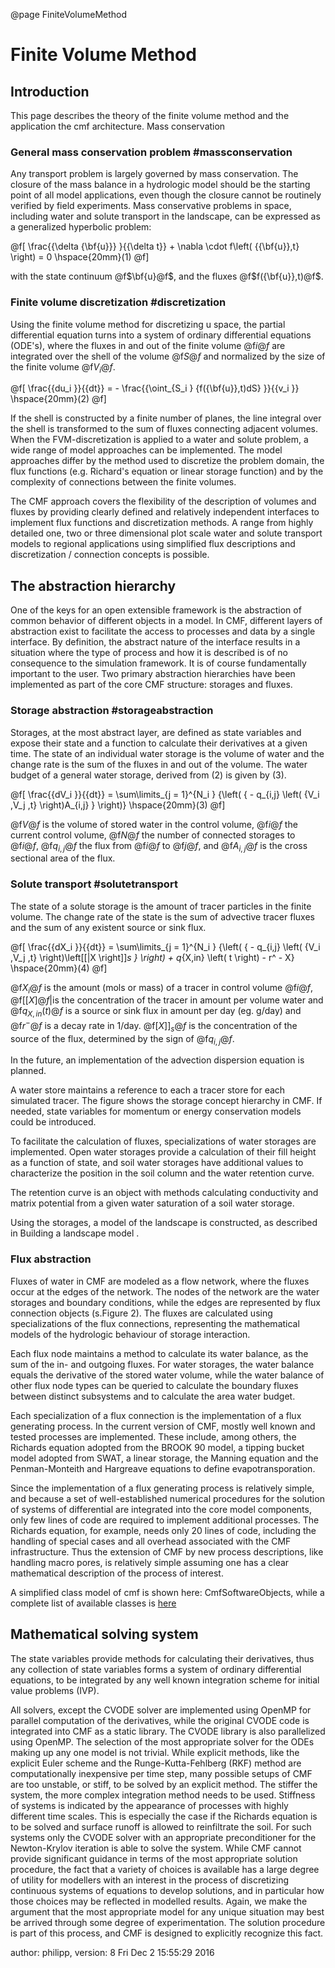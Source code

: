 @page FiniteVolumeMethod

# Finite Volume Method

## Introduction

This page describes the theory of the finite volume method and the
application the cmf architecture. Mass conservation

### General mass conservation problem \#massconservation

Any transport problem is largely governed by mass conservation. The
closure of the mass balance in a hydrologic model should be the starting
point of all model applications, even though the closure cannot be
routinely verified by field experiments. Mass conservative problems in
space, including water and solute transport in the landscape, can be
expressed as a generalized hyperbolic problem:


@f[
\frac{{\delta {\bf{u}}}
}{{\delta t}} + \nabla \cdot f\left( {{\bf{u}},t} \right) = 0 \hspace{20mm}(1)
@f]

with the state continuum @f$\bf{u}@f$, and the fluxes
@f$f({\bf{u}},t)@f$.

### Finite volume discretization \#discretization

Using the finite volume method for discretizing u space, the partial
differential equation turns into a system of ordinary differential
equations (ODE's), where the fluxes in and out of the finite volume
@f$i@f$ are integrated over the shell of the volume @f$S@f$ and
normalized by the size of the finite volume @f$V_i@f$.


@f[
 \frac{{du_i }}{{dt}} = - \frac{{\oint_{S_i } {f({\bf{u}},t)dS} }}{{v_i }} \hspace{20mm}(2) 
@f]

If the shell is constructed by a finite number of planes, the line
integral over the shell is transformed to the sum of fluxes connecting
adjacent volumes. When the FVM-discretization is applied to a water and
solute problem, a wide range of model approaches can be implemented. The
model approaches differ by the method used to discretize the problem
domain, the flux functions (e.g. Richard's equation or linear storage
function) and by the complexity of connections between the finite
volumes.

The CMF approach covers the flexibility of the description of volumes
and fluxes by providing clearly defined and relatively independent
interfaces to implement flux functions and discretization methods. A
range from highly detailed one, two or three dimensional plot scale
water and solute transport models to regional applications using
simplified flux descriptions and discretization / connection concepts is
possible.

## The abstraction hierarchy

One of the keys for an open extensible framework is the abstraction of
common behavior of different objects in a model. In CMF, different
layers of abstraction exist to facilitate the access to processes and
data by a single interface. By definition, the abstract nature of the
interface results in a situation where the type of process and how it is
described is of no consequence to the simulation framework. It is of
course fundamentally important to the user. Two primary abstraction
hierarchies have been implemented as part of the core CMF structure:
storages and fluxes.

### Storage abstraction \#storageabstraction

Storages, at the most abstract layer, are defined as state variables and
expose their state and a function to calculate their derivatives at a
given time. The state of an individual water storage is the volume of
water and the change rate is the sum of the fluxes in and out of the
volume. The water budget of a general water storage, derived from (2) is
given by (3).


@f[
 \frac{{dV_i }}{{dt}} = \sum\limits_{j = 1}^{N_i } {\left( { - q_{i,j} \left( {V_i ,V_j ,t} \right)A_{i,j} } \right)}  \hspace{20mm}(3)
@f]

@f$V@f$ is the volume of stored water in the control volume, @f$i@f$
the current control volume, @f$N@f$ the number of connected storages
to @f$i@f$, @f$q_{i,j}@f$ the flux from @f$i@f$ to @f$j@f$, and
@f$A_{i,j}@f$ is the cross sectional area of the flux.

### Solute transport \#solutetransport

The state of a solute storage is the amount of tracer particles in the
finite volume. The change rate of the state is the sum of advective
tracer fluxes and the sum of any existent source or sink flux.


@f[
 \frac{{dX_i }}{{dt}} = \sum\limits_{j = 1}^{N_i } {\left( { - q_{i,j} \left( {V_i ,V_j ,t} \right)\left[[|X \right]]_s } \right) + q_{X,in} \left( t \right) - r^ - X}  \hspace{20mm}(4)
@f]

@f$X_i@f$ is the amount (mols or mass) of a tracer in control volume
@f$i@f$, @f$[[X]@f$|is the concentration of the tracer in amount per
volume water and @f$q_{X,in}(t)@f$ is a source or sink flux in amount
per day (eg. g/day) and @f$r^-@f$ is a decay rate in 1/day.
@f$[X]]_s@f$ is the concentration of the source of the flux,
determined by the sign of @f$q_{i,j}@f$.

In the future, an implementation of the advection dispersion equation is
planned.

A water store maintains a reference to each a tracer store for each
simulated tracer. The figure shows the storage concept hierarchy in CMF.
If needed, state variables for momentum or energy conservation models
could be introduced.

To facilitate the calculation of fluxes, specializations of water
storages are implemented. Open water storages provide a calculation of
their fill height as a function of state, and soil water storages have
additional values to characterize the position in the soil column and
the water retention curve.

The retention curve is an object with methods calculating conductivity
and matrix potential from a given water saturation of a soil water
storage.

Using the storages, a model of the landscape is constructed, as
described in Building a landscape model .

### Flux abstraction

Fluxes of water in CMF are modeled as a flow network, where the fluxes
occur at the edges of the network. The nodes of the network are the
water storages and boundary conditions, while the edges are represented
by flux connection objects (s.Figure 2). The fluxes are calculated using
specializations of the flux connections, representing the mathematical
models of the hydrologic behaviour of storage interaction.

Each flux node maintains a method to calculate its water balance, as the
sum of the in- and outgoing fluxes. For water storages, the water
balance equals the derivative of the stored water volume, while the
water balance of other flux node types can be queried to calculate the
boundary fluxes between distinct subsystems and to calculate the area
water budget.

Each specialization of a flux connection is the implementation of a flux
generating process. In the current version of CMF, mostly well known and
tested processes are implemented. These include, among others, the
Richards equation adopted from the BROOK 90 model, a tipping bucket
model adopted from SWAT, a linear storage, the Manning equation and the
Penman-Monteith and Hargreave equations to define evapotransporation.

Since the implementation of a flux generating process is relatively
simple, and because a set of well-established numerical procedures for
the solution of systems of differential are integrated into the core
model components, only few lines of code are required to implement
additional processes. The Richards equation, for example, needs only 20
lines of code, including the handling of special cases and all overhead
associated with the CMF infrastructure. Thus the extension of CMF by new
process descriptions, like handling macro pores, is relatively simple
assuming one has a clear mathematical description of the process of
interest.

A simplified class model of cmf is shown here: CmfSoftwareObjects, while
a complete list of available classes is
[here](htdocs:doxygen/inherits.html)

## Mathematical solving system

The state variables provide methods for calculating their derivatives,
thus any collection of state variables forms a system of ordinary
differential equations, to be integrated by any well known integration
scheme for initial value problems (IVP).

All solvers, except the CVODE solver are implemented using OpenMP for
parallel computation of the derivatives, while the original CVODE code
is integrated into CMF as a static library. The CVODE library is also
parallelized using OpenMP. The selection of the most appropriate solver
for the ODEs making up any one model is not trivial. While explicit
methods, like the explicit Euler scheme and the Runge-Kutta-Fehlberg
(RKF) method are computationally inexpensive per time step, many
possible setups of CMF are too unstable, or stiff, to be solved by an
explicit method. The stiffer the system, the more complex integration
method needs to be used. Stiffness of systems is indicated by the
appearance of processes with highly different time scales. This is
especially the case if the Richards equation is to be solved and surface
runoff is allowed to reinfiltrate the soil. For such systems only the
CVODE solver with an appropriate preconditioner for the Newton-Krylov
iteration is able to solve the system. While CMF cannot provide
significant guidance in terms of the most appropriate solution
procedure, the fact that a variety of choices is available has a large
degree of utility for modellers with an interest in the process of
discretizing continuous systems of equations to develop solutions, and
in particular how those choices may be reflected in modelled results.
Again, we make the argument that the most appropriate model for any
unique situation may best be arrived through some degree of
experimentation. The solution procedure is part of this process, and CMF
is designed to explicitly recognize this fact.

author: philipp, version: 8 Fri Dec 2 15:55:29 2016
